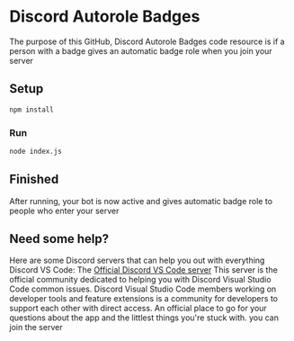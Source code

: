 # Discord Autorole Badges

The purpose of this GitHub, Discord Autorole Badges code resource is if a person with a badge gives an automatic badge role when you join your server

## Setup
```md
npm install
```

### Run
```md
node index.js
```

## Finished
After running, your bot is now active and gives automatic badge role to people who enter your server

## Need some help?
Here are some Discord servers that can help you out with everything Discord VS Code:
The [Official Discord VS Code server](https://discord.gg/EjcZJedsMe) This server is the official community dedicated to helping you with Discord Visual Studio Code common issues. Discord Visual Studio Code members working on developer tools and feature extensions is a community for developers to support each other with direct access. An official place to go for your questions about the app and the littlest things you're stuck with. you can join the server



